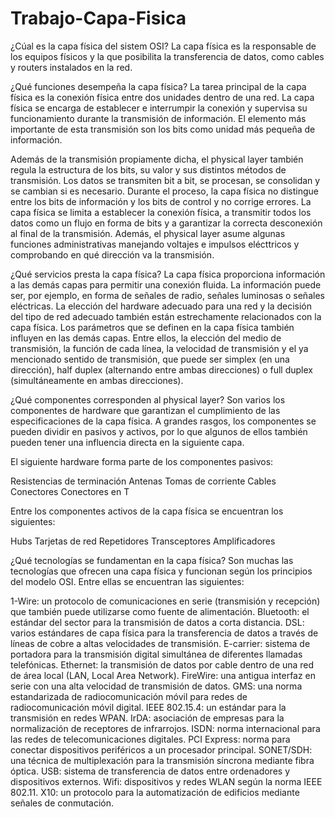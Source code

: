# Trabajo-Capa-Fisica
¿Cúal es la capa física del sistem OSI?
La capa física es la responsable de los equipos físicos y la que posibilita la transferencia de datos, como cables y routers instalados en la red.

¿Qué funciones desempeña la capa física?
La tarea principal de la capa física es la conexión física entre dos unidades dentro de una red. La capa física se encarga de establecer e interrumpir la conexión y supervisa su funcionamiento durante la transmisión de información. El elemento más importante de esta transmisión son los bits como unidad más pequeña de información.

Además de la transmisión propiamente dicha, el physical layer también regula la estructura de los bits, su valor y sus distintos métodos de transmisión. Los datos se transmiten bit a bit, se procesan, se consolidan y se cambian si es necesario. Durante el proceso, la capa física no distingue entre los bits de información y los bits de control y no corrige errores.
La capa física se limita a establecer la conexión física, a transmitir todos los datos como un flujo en forma de bits y a garantizar la correcta desconexión al final de la transmisión. Además, el physical layer asume algunas funciones administrativas manejando voltajes e impulsos elécttricos y comprobando en qué dirección va la transmisión. 

¿Qué servicios presta la capa física?
La capa física proporciona información a las demás capas para permitir una conexión fluida. La información puede ser, por ejemplo, en forma de señales de radio, señales luminosas o señales eléctricas. La elección del hardware adecuado para una red y la decisión del tipo de red adecuado también están estrechamente relacionados con la capa física.
Los parámetros que se definen en la capa física también influyen en las demás capas. Entre ellos, la elección del medio de transmisión, la función de cada línea, la velocidad de transmisión y el ya mencionado sentido de transmisión, que puede ser simplex (en una dirección), half duplex (alternando entre ambas direcciones) o full duplex (simultáneamente en ambas direcciones).

¿Qué componentes corresponden al physical layer?
Son varios los componentes de hardware que garantizan el cumplimiento de las especificaciones de la capa física. A grandes rasgos, los componentes se pueden dividir en pasivos y activos, por lo que algunos de ellos también pueden tener una influencia directa en la siguiente capa. 

El siguiente hardware forma parte de los componentes pasivos:

Resistencias de terminación
Antenas
Tomas de corriente
Cables
Conectores
Conectores en T

Entre los componentes activos de la capa física se encuentran los siguientes:

Hubs
Tarjetas de red
Repetidores
Transceptores
Amplificadores

¿Qué tecnologías se fundamentan en la capa física?
Son muchas las tecnologías que ofrecen una capa física y funcionan según los principios del modelo OSI. Entre ellas se encuentran las siguientes:

1-Wire: un protocolo de comunicaciones en serie (transmisión y recepción) que también puede utilizarse como fuente de alimentación.
Bluetooth: el estándar del sector para la transmisión de datos a corta distancia.
DSL: varios estándares de capa física para la transferencia de datos a través de líneas de cobre a altas velocidades de transmisión.
E-carrier: sistema de portadora para la transmisión digital simultánea de diferentes llamadas telefónicas.
Ethernet: la transmisión de datos por cable dentro de una red de área local (LAN, Local Area Network).
FireWire: una antigua interfaz en serie con una alta velocidad de transmisión de datos.
GMS: una norma estandarizada de radiocomunicación móvil para redes de radiocomunicación móvil digital.
IEEE 802.15.4: un estándar para la transmisión en redes WPAN.
IrDA: asociación de empresas para la normalización de receptores de infrarrojos.
ISDN: norma internacional para las redes de telecomunicaciones digitales.
PCI Express: norma para conectar dispositivos periféricos a un procesador principal.
SONET/SDH: una técnica de multiplexación para la transmisión síncrona mediante fibra óptica.
USB: sistema de transferencia de datos entre ordenadores y dispositivos externos.
Wifi: dispositivos y redes WLAN según la norma IEEE 802.11.
X10: un protocolo para la automatización de edificios mediante señales de conmutación.
